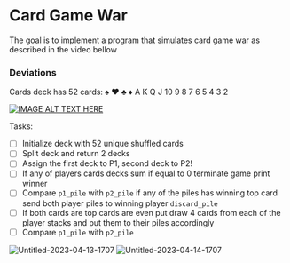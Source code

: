 # Card Game War

The goal is to implement a program that simulates card game war as described in the video bellow

### Deviations
Cards deck has 52 cards:
♠ ♥ ♣ ♦
A K Q J 10 9 8 7 6 5 4 3 2

[![IMAGE ALT TEXT HERE](https://img.youtube.com/vi/J5vT33Vo04s/0.jpg)](https://www.youtube.com/watch?v=J5vT33Vo04s)

Tasks: 
- [ ] Initialize deck with 52 unique shuffled cards
- [ ] Split deck and return 2 decks
- [ ] Assign the first deck to P1, second deck to P2!
- [ ] If any of players cards decks sum if equal to 0 terminate game print winner
- [ ] Compare `p1_pile` with `p2_pile` if any of the piles has winning top card send both player piles to winning player `discard_pile`
- [ ] If both cards are top cards are even put draw 4 cards from each of the player stacks and put them to their piles accordingly
- [ ] Compare `p1_pile` with `p2_pile`

![Untitled-2023-04-13-1707](https://user-images.githubusercontent.com/53705834/231788227-f7ad1ceb-c127-4d23-a48d-58b0d78a4332.png)
![Untitled-2023-04-14-1707](https://user-images.githubusercontent.com/53705834/231789065-fc06fedd-0537-4dbe-a457-8c5376a4e703.png)
